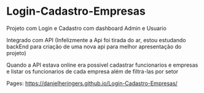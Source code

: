 # Login-Cadastro-Empresas

Projeto com Login e Cadastro com dashboard Admin e Usuario

Integrado com API (Infelizmente a Api foi tirada do ar, estou estudando backEnd para criação de uma nova api para melhor apresentação do projeto)

Quando a API estava online era possivel cadastrar funcionarios e empresas e listar os funcionarios de cada empresa além de filtra-las por setor

Pages:
https://danielheringers.github.io/Login-Cadastro-Empresas/
